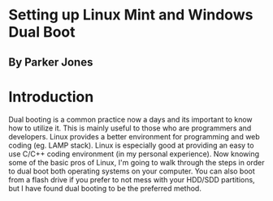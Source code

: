 # Setting up Linux Mint and Windows Dual Boot

## By Parker Jones

# Introduction
Dual booting is a common practice now a days and its important to know how to utilize it. This is mainly useful to those who are programmers and developers. Linux provides a better environment for programming and web coding (eg. LAMP stack). Linux is especially good at providing an easy to use C/C++ coding environment (in my personal experience). Now knowing some of the basic pros of Linux, I'm going to walk through the steps in order to dual boot both operating systems on your computer. You can also boot from a flash drive if you prefer to not mess with your HDD/SDD partitions, but I have found dual booting to be the preferred method. 

